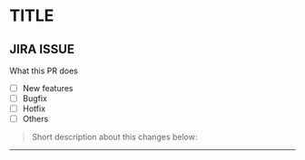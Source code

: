# TITLE

## JIRA ISSUE

What this PR does

- [ ] New features
- [ ] Bugfix
- [ ] Hotfix
- [ ] Others

> Short description about this changes below:

---
